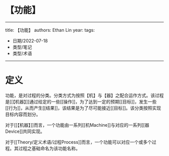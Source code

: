 # 【功能】


---
title: 【功能】
authors: Ethan Lin
year:
tags:
  - 日期/2022-07-18 
  - 类型/笔记 
  - 类型/术语 
---





# 定义

功能，是对过程的分类。分类方式为按照【机】与【器】之配合运作方式。该过程是[[【机器】]]通过给定的一些[[操作]]，为了达到一定的预期[[目标]]，发生一些[[行为]]，从而产生[[结果]]，该结果是为了尽可能接近[[目标]]。该分类按照实现目标内容而划分。

对于[[【机器】]]而言，一个功能由一系列[[机Machine]]与对应的一系列[[器Device]]共同实现。

对于[[Theory/定义术语/过程Process]]而言，一个功能可以对应一个或多个过程。其过程之基础命名为该功能名称。
